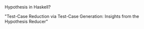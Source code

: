 Hypothesis in Haskell?

"Test-Case Reduction via Test-Case Generation: Insights from the Hypothesis Reducer"
